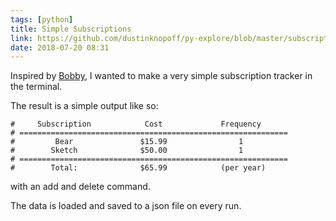 ```yaml
---
tags: [python]
title: Simple Subscriptions
link: https://github.com/dustinknopoff/py-explore/blob/master/subscriptions.py
date: 2018-07-20 08:31
---
```


Inspired by [Bobby](http://www.bobbyapp.co), I wanted to make a very simple subscription tracker in the terminal.

The result is a simple output like so:

```
#     Subscription            Cost             Frequency
# ============================================================
#         Bear               $15.99                1
#        Sketch              $50.00                1
# ============================================================
#        Total:              $65.99            (per year)
```

with an add and delete command.

The data is loaded and saved to a json file on every run.
